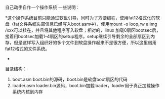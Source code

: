 自己动手自作一个操作系统
一些说明：

*这个操作系统目前只能通过软盘引导，同时为了方便编程，使用fat12格式化的软盘（fat文件系统头部信息已经写入boot.asm中），使用mount -o loop,rw a.img /xxx可以挂在，并且将其他程序写入软盘；相对的，linux 加载0扇区bootsec后，接着用bootsec加载1-4扇区的setup程序，setup继续引导剩余的全部扇区到内存，但是这样写入组织好的多个文件到软盘操作起来不是很方便，所以这里借用fat12格式的文件系统。

*

目录结构：
1. boot.asm boot.bin的源码，boot.bin是软盘boot扇区的代码
2. loader.asm  loader.bin源码，boot.bin加载loader，loader用于真正加载操作系统内核到内存
